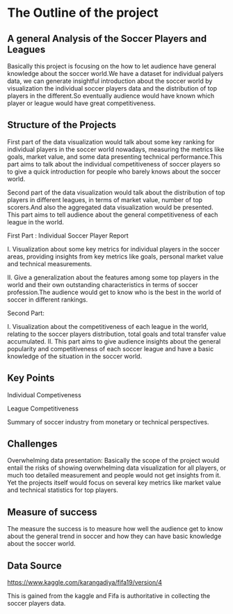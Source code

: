 # The Outline of the project

## A general Analysis of the Soccer Players and Leagues

Basically this project is focusing on the how to let audience have general knowledge about the soccer world.We have a dataset 
for individual palyers data, we can generate insightful introduction about the soccer world by visualization the individual 
soccer players data and the distribution of top players in the different.So eventually audience would have known which player or 
league would have great competitiveness.


## Structure of the Projects

First part of the data visualization would talk about some key ranking for individual players in the soccer world nowadays,
measuring the metrics like goals, market value, and some data presenting technical performance.This part aims to talk about
the individual competitiveness of soccer players so to give a quick introduction for people who barely knows about the soccer
world.

Second part of the data visualization would talk about the distribution of top players in different leagues, 
in terms of market value, number of top scorers.And also the aggregated data visualization would be presented.
This part aims to tell audience about the general competitiveness of each league in the world.


First Part : Individual Soccer Player Report

I.
Visualization about some key metrics for individual players in the soccer areas, providing insights from key metrics like goals, personal market value and technical measurements.

II.
Give a generalization about the features among some top players in the world and their own outstanding characteristics in terms of soccer profession.The audience would get to know 
who is the best in the world of soccer in different rankings.


Second Part:

I.
Visualization about the competitiveness of each league in the world, relating to the soccer players distribution, total goals and total transfer value accumulated.
II.
This part aims to give audience insights about the general popularity and competitiveness of each soccer league and have a 
basic knowledge of the situation in the soccer world.

## Key Points

Individual Competiveness

League Competitiveness

Summary of soccer industry from monetary or technical perspectives.

## Challenges

Overwhelming data presentation: Basically the scope of the project would entail the risks of showing overwhelming data 
visualization for all players, or much too detailed measurement and people would not get insights from it.
Yet the projects itself would focus on several key metrics like market value and technical statistics for top players.

## Measure of success

The measure the success is to measure how well the  audience get to know about  the general trend in soccer 
and how they can have basic knowledge about the soccer world.



## Data Source

https://www.kaggle.com/karangadiya/fifa19/version/4

This is gained from the kaggle and Fifa is authoritative in collecting the soccer players data.

